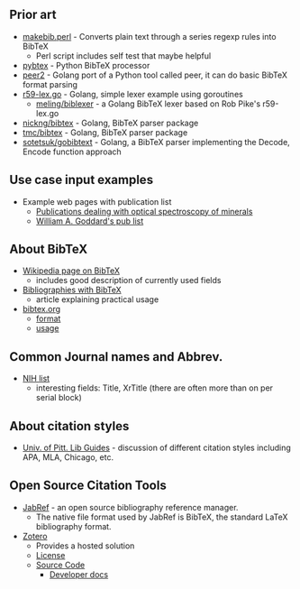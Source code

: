 
## Prior art

+ [makebib.perl](http://www.snowelm.com/~t/doc/tips/makebib.perl) - Converts plain text through a series regexp rules into BibTeX
  + Perl script includes self test that maybe helpful 
+ [pybtex](https://bitbucket.org/pybtex-devs/pybtex/src/1819074df33a?at=master) - Python BibTeX processor
+ [peer2](https://github.com/njwilson23/peer2) - Golang port of a Python tool called peer, it can do basic BibTeX format parsing
+ [r59-lex.go](https://talks.golang.org/2011/lex/r59-lex.go) - Golang, simple lexer example using goroutines
    + [meling/biblexer](https://github.com/meling/biblexer) - a Golang BibTeX lexer based on Rob Pike's r59-lex.go
+ [nickng/bibtex](https://github.com/nickng/bibtex) - Golang, BibTeX parser package
+ [tmc/bibtex](https://github.com/tmc/bibtex) - Golang, BibTeX parser package
+ [sotetsuk/gobibtext](https://github.com/sotetsuk/gobibtex) - Golang, a BibTeX parser implementing the Decode, Encode function approach

## Use case input examples

+ Example web pages with publication list
    + [Publications dealing with optical spectroscopy of minerals](http://minerals.gps.caltech.edu/mineralogy/Publications/CV_spectra.html)
    + [William A. Goddard's pub list](http://www.wag.caltech.edu/publications/papers/)

## About BibTeX

+ [Wikipedia page on BibTeX](https://en.m.wikipedia.org/wiki/BibTeX) 
    + includes good description of currently used fields
+ [Bibliographies with BibTeX](https://getpocket.com/a/read/98701243)
    + article explaining practical usage
+ [bibtex.org](http://www.bibtex.org/)
    + [format](http://www.bibtex.org/Format/)
    + [usage](http://www.bibtex.org/Using/)

## Common Journal names and Abbrev.

+ [NIH list](https://www.nlm.nih.gov/tsd/serials/terms_cond.html)
    + interesting fields: Title, XrTitle (there are often more than on per serial block)

## About citation styles

+ [Univ. of Pitt. Lib Guides](http://pitt.libguides.com/c.php?g=12108&p=64729) - discussion of different citation styles including APA, MLA, Chicago, etc.


## Open Source Citation Tools

+ [JabRef](http://www.jabref.org/) - an open source bibliography reference manager. 
    + The native file format used by JabRef is BibTeX, the standard LaTeX bibliography format. 
+ [Zotero](https://www.zotero.org/)
    + Provides a hosted solution
    + [License](https://www.zotero.org/support/licensing) 
    + [Source Code](https://www.zotero.org/support/dev/source_code)
        + [Developer docs](https://www.zotero.org/support/dev/client_coding)

